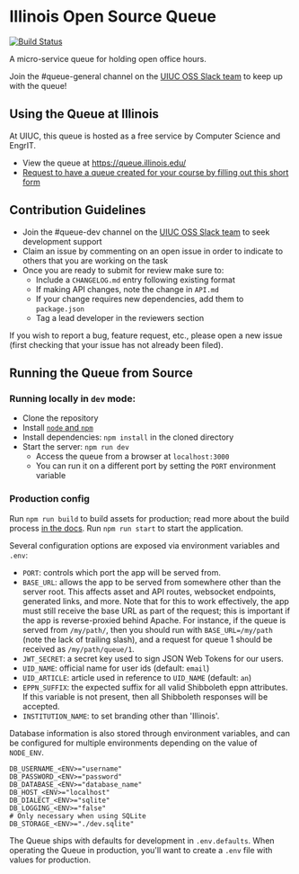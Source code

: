 # Illinois Open Source Queue

[![Build Status](https://travis-ci.org/illinois/queue.svg?branch=master)](https://travis-ci.org/illinois/queue)

A micro-service queue for holding open office hours.

Join the #queue-general channel on the [UIUC OSS Slack team](https://illinois-oss.slack.com) to keep up with the queue!

## Using the Queue at Illinois

At UIUC, this queue is hosted as a free service by Computer Science and EngrIT.

- View the queue at https://queue.illinois.edu/
- [Request to have a queue created for your course by filling out this short form](https://forms.illinois.edu/sec/691281)

## Contribution Guidelines

- Join the #queue-dev channel on the [UIUC OSS Slack team](https://illinois-oss.slack.com) to seek development support
- Claim an issue by commenting on an open issue in order to indicate to others that you are working on the task
- Once you are ready to submit for review make sure to:
  - Include a `CHANGELOG.md` entry following existing format
  - If making API changes, note the change in `API.md`
  - If your change requires new dependencies, add them to `package.json`
  - Tag a lead developer in the reviewers section

If you wish to report a bug, feature request, etc., please open a new issue (first checking that your issue has not already been filed).

## Running the Queue from Source

### Running locally in `dev` mode:

- Clone the repository
- Install [`node` and `npm`](https://nodejs.org/en/download/package-manager/)
- Install dependencies: `npm install` in the cloned directory
- Start the server: `npm run dev`
  - Access the queue from a browser at `localhost:3000`
  - You can run it on a different port by setting the `PORT` environment variable

### Production config

Run `npm run build` to build assets for production; read more about the build process [in the docs](docs/Build.md). Run `npm run start` to start the application.

Several configuration options are exposed via environment variables and `.env`:

- `PORT`: controls which port the app will be served from.
- `BASE_URL`: allows the app to be served from somewhere other than the server
  root. This affects asset and API routes, websocket endpoints, generated links,
  and more. Note that for this to work effectively, the app must still receive
  the base URL as part of the request; this is important if the app is
  reverse-proxied behind Apache. For instance, if the queue is served from
  `/my/path/`, then you should run with `BASE_URL=/my/path` (note the lack of
  trailing slash), and a request for queue 1 should be received as `/my/path/queue/1`.
- `JWT_SECRET`: a secret key used to sign JSON Web Tokens for our users.
- `UID_NAME`: official name for user ids (default: `email`)
- `UID_ARTICLE`: article used in reference to `UID_NAME` (default: `an`)
- `EPPN_SUFFIX`: the expected suffix for all valid Shibboleth eppn attributes. If this variable is not present, then all Shibboleth responses will be accepted.
- `INSTITUTION_NAME`: to set branding other than 'Illinois'.

Database information is also stored through environment variables, and can be configured for multiple environments depending on the value of `NODE_ENV`.
```
DB_USERNAME_<ENV>="username"
DB_PASSWORD_<ENV>="password"
DB_DATABASE_<ENV>="database_name"
DB_HOST_<ENV>="localhost"
DB_DIALECT_<ENV>="sqlite"
DB_LOGGING_<ENV>="false"
# Only necessary when using SQLite
DB_STORAGE_<ENV>="./dev.sqlite"
```

The Queue ships with defaults for development in `.env.defaults`. When operating the Queue in production, you'll want to create a `.env` file with values for production.
